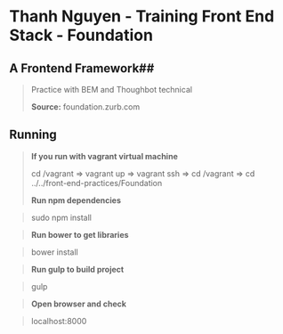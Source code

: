 # Thanh Nguyen - Training Front End Stack - Foundation
## A Frontend Framework##
> Practice with BEM and Thoughbot technical
>
>**Source:** foundation.zurb.com
## Running ##
> **If you run with vagrant virtual machine**
>
> cd /vagrant => vagrant up => vagrant ssh => cd /vagrant => cd ../../front-end-practices/Foundation
>
> **Run npm dependencies**

> sudo npm install

> **Run bower to get libraries**

> bower install

> **Run gulp to build project**

> gulp

> **Open browser and check**

> localhost:8000